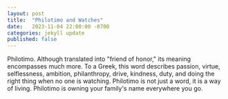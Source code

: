 ```yaml
---
layout: post
title:  "Philotimo and Watches"
date:   2023-11-04 22:00:00 -0700
categories: jekyll update
published: false
---
```

Philotimo. Although translated into "friend of honor," its meaning encompasses much more. To a Greek, this word describes passion, virtue, selflessness, ambition, philanthropy, drive, kindness, duty, and doing the right thing when no one is watching. Philotimo is not just a word, it is a way of living. Philotimo is owning your family's name everywhere you go.






